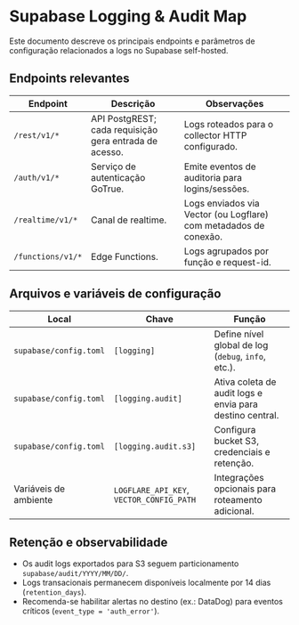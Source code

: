 # Supabase Logging & Audit Map

Este documento descreve os principais endpoints e parâmetros de configuração relacionados a logs no Supabase self-hosted.

## Endpoints relevantes

| Endpoint | Descrição | Observações |
|----------|-----------|-------------|
| `/rest/v1/*` | API PostgREST; cada requisição gera entrada de acesso. | Logs roteados para o collector HTTP configurado. |
| `/auth/v1/*` | Serviço de autenticação GoTrue. | Emite eventos de auditoria para logins/sessões. |
| `/realtime/v1/*` | Canal de realtime. | Logs enviados via Vector (ou Logflare) com metadados de conexão. |
| `/functions/v1/*` | Edge Functions. | Logs agrupados por função e request-id. |

## Arquivos e variáveis de configuração

| Local | Chave | Função |
|-------|-------|--------|
| `supabase/config.toml` | `[logging]` | Define nível global de log (`debug`, `info`, etc.). |
| `supabase/config.toml` | `[logging.audit]` | Ativa coleta de audit logs e envia para destino central. |
| `supabase/config.toml` | `[logging.audit.s3]` | Configura bucket S3, credenciais e retenção. |
| Variáveis de ambiente | `LOGFLARE_API_KEY`, `VECTOR_CONFIG_PATH` | Integrações opcionais para roteamento adicional. |

## Retenção e observabilidade

- Os audit logs exportados para S3 seguem particionamento `supabase/audit/YYYY/MM/DD/`.
- Logs transacionais permanecem disponíveis localmente por 14 dias (`retention_days`).
- Recomenda-se habilitar alertas no destino (ex.: DataDog) para eventos críticos (`event_type = 'auth_error'`).
